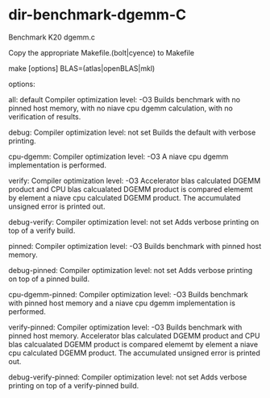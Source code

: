 # dir-benchmark-dgemm-C
Benchmark K20 dgemm.c

Copy the appropriate Makefile.(bolt|cyence) to Makefile

make [options] BLAS=(atlas|openBLAS|mkl)

options:

all: default
  Compiler optimization level: -O3
  Builds benchmark with no pinned host memory, with no niave cpu dgemm calculation, with no verification of results.

debug:
  Compiler optimization level: not set
  Builds the default with verbose printing.

cpu-dgemm:
  Compiler optimization level: -O3
  A niave cpu dgemm implementation is performed.

verify:
  Compiler optimization level: -O3
  Accelerator blas calculated DGEMM product and CPU blas calcualated DGEMM product is compared elememt by element a niave cpu calculated DGEMM product.  The accumulated unsigned error is printed out.
  
debug-verify:
  Compiler optimization level: not set
  Adds verbose printing on top of a verify build.

pinned:
  Compiler optimization level: -O3
  Builds benchmark with pinned host memory.
  
debug-pinned:
  Compiler optimization level: not set
  Adds verbose printing on top of a pinned build.
  
cpu-dgemm-pinned:
  Compiler optimization level: -O3
  Builds benchmark with pinned host memory and a niave cpu dgemm implementation is performed.
  
verify-pinned:
  Compiler optimization level: -O3
  Builds benchmark with pinned host memory.  Accelerator blas calculated DGEMM product and CPU blas calcualated DGEMM product is compared elememt by element a niave cpu calculated DGEMM product.  The accumulated unsigned error is printed out.

debug-verify-pinned:
  Compiler optimization level: not set
  Adds verbose printing on top of a verify-pinned build.
  
